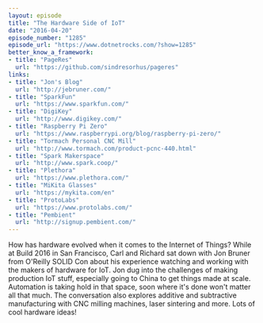 ```yaml
---
layout: episode
title: "The Hardware Side of IoT"
date: "2016-04-20"
episode_number: "1285"
episode_url: "https://www.dotnetrocks.com/?show=1285"
better_know_a_framework:
- title: "PageRes"
  url: "https://github.com/sindresorhus/pageres"
links:
- title: "Jon's Blog"
  url: "http://jebruner.com/"
- title: "SparkFun"
  url: "https://www.sparkfun.com/"
- title: "DigiKey"
  url: "http://www.digikey.com/"
- title: "Raspberry Pi Zero"
  url: "https://www.raspberrypi.org/blog/raspberry-pi-zero/"
- title: "Tormach Personal CNC Mill"
  url: "http://www.tormach.com/product-pcnc-440.html"
- title: "Spark Makerspace"
  url: "http://www.spark.coop/"
- title: "Plethora"
  url: "https://www.plethora.com/"
- title: "MiKita Glasses"
  url: "https://mykita.com/en"
- title: "ProtoLabs"
  url: "https://www.protolabs.com/"
- title: "Pembient"
  url: "http://signup.pembient.com/"
---
```


How has hardware evolved when it comes to the Internet of Things? While at Build 2016 in San Francisco, Carl and Richard sat down with Jon Bruner from O'Reilly SOLID Con about his experience watching and working with the makers of hardware for IoT. Jon dug into the challenges of making production IoT stuff, especially going to China to get things made at scale. Automation is taking hold in that space, soon where it's done won't matter all that much. The conversation also explores additive and subtractive manufacturing with CNC milling machines, laser sintering and more. Lots of cool hardware ideas!
